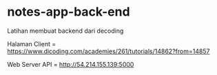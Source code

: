 # notes-app-back-end
Latihan membuat backend dari decoding

Halaman Client = https://www.dicoding.com/academies/261/tutorials/14862?from=14857

Web Server API =  http://54.214.155.139:5000

